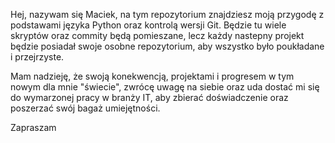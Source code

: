 Hej, nazywam się Maciek, na tym repozytorium znajdziesz moją przygodę z podstawami
języka Python oraz kontrolą wersji Git. Będzie tu wiele skryptów oraz commity będą pomieszane, 
lecz każdy nastepny projekt będzie posiadał swoje osobne repozytorium, aby wszystko było
poukładane i przejrzyste.

Mam nadzieję, że swoją konekwencją, projektami i progresem w tym nowym dla mnie "świecie",
zwrócę uwagę na siebie oraz uda dostać mi się do wymarzonej pracy w branży IT, aby zbierać
doświadczenie oraz poszerzać swój bagaż umiejętności.

Zapraszam 
